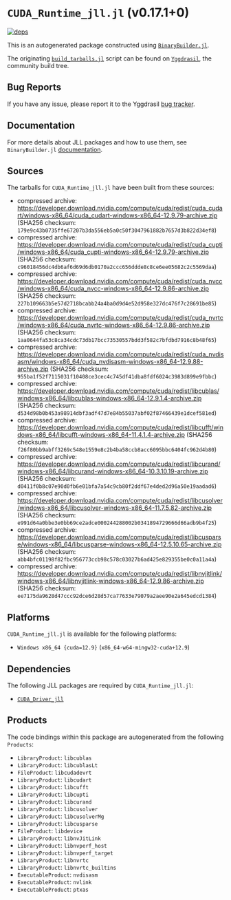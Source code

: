 # `CUDA_Runtime_jll.jl` (v0.17.1+0)

[![deps](https://juliahub.com/docs/CUDA_Runtime_jll/deps.svg)](https://juliahub.com/ui/Packages/General/CUDA_Runtime_jll/)

This is an autogenerated package constructed using [`BinaryBuilder.jl`](https://github.com/JuliaPackaging/BinaryBuilder.jl).

The originating [`build_tarballs.jl`](https://github.com/JuliaPackaging/Yggdrasil/blob/58a94233f712bed2bd4114a23e36deb90cfbb084/C/CUDA/CUDA_Runtime/build_tarballs.jl) script can be found on [`Yggdrasil`](https://github.com/JuliaPackaging/Yggdrasil/), the community build tree.

## Bug Reports

If you have any issue, please report it to the Yggdrasil [bug tracker](https://github.com/JuliaPackaging/Yggdrasil/issues).

## Documentation

For more details about JLL packages and how to use them, see `BinaryBuilder.jl` [documentation](https://docs.binarybuilder.org/stable/jll/).

## Sources

The tarballs for `CUDA_Runtime_jll.jl` have been built from these sources:

* compressed archive: https://developer.download.nvidia.com/compute/cuda/redist/cuda_cudart/windows-x86_64/cuda_cudart-windows-x86_64-12.9.79-archive.zip (SHA256 checksum: `179e9c43b0735ffe67207b3da556eb5a0c50f3047961882b7657d3b822d34ef8`)
* compressed archive: https://developer.download.nvidia.com/compute/cuda/redist/cuda_cupti/windows-x86_64/cuda_cupti-windows-x86_64-12.9.79-archive.zip (SHA256 checksum: `c96018456dc4db6af6d69d6db0170a2ccc656ddde8c8ce6ee05682c2c5569daa`)
* compressed archive: https://developer.download.nvidia.com/compute/cuda/redist/cuda_nvcc/windows-x86_64/cuda_nvcc-windows-x86_64-12.9.86-archive.zip (SHA256 checksum: `227b109663b5e57d2718bcabb24a4ba0d9d4e52d958e327dc476f7c28691be85`)
* compressed archive: https://developer.download.nvidia.com/compute/cuda/redist/cuda_nvrtc/windows-x86_64/cuda_nvrtc-windows-x86_64-12.9.86-archive.zip (SHA256 checksum: `1aa0644fa53c8ca34cdc73db17bcc73530557bdd3f582c7bfdbd7916c8b48f65`)
* compressed archive: https://developer.download.nvidia.com/compute/cuda/redist/cuda_nvdisasm/windows-x86_64/cuda_nvdisasm-windows-x86_64-12.9.88-archive.zip (SHA256 checksum: `955ba1f52f7115031f10408ce3cec4c745df41dba8fdf6024c3983d899e9fbbc`)
* compressed archive: https://developer.download.nvidia.com/compute/cuda/redist/libcublas/windows-x86_64/libcublas-windows-x86_64-12.9.1.4-archive.zip (SHA256 checksum: `d534d98b0b453a98914dbf3adf47d7e84b55037abf02f87466439e1dcef581ed`)
* compressed archive: https://developer.download.nvidia.com/compute/cuda/redist/libcufft/windows-x86_64/libcufft-windows-x86_64-11.4.1.4-archive.zip (SHA256 checksum: `f26f80bb9abff3269c548e1559e8c2b4ba58ccb8acc6095bbc6404fc962d4b80`)
* compressed archive: https://developer.download.nvidia.com/compute/cuda/redist/libcurand/windows-x86_64/libcurand-windows-x86_64-10.3.10.19-archive.zip (SHA256 checksum: `d0411f0b8c07e90d0fb6e01bfa7a54c9cb80f2ddf67e4ded2d96a50e19aadad6`)
* compressed archive: https://developer.download.nvidia.com/compute/cuda/redist/libcusolver/windows-x86_64/libcusolver-windows-x86_64-11.7.5.82-archive.zip (SHA256 checksum: `e991d64a0bbe3e0bb69ce2adce000244288002b0341894729666d66adb9b4f25`)
* compressed archive: https://developer.download.nvidia.com/compute/cuda/redist/libcusparse/windows-x86_64/libcusparse-windows-x86_64-12.5.10.65-archive.zip (SHA256 checksum: `abb4bfc01198f82fbc956773ccb98c578c03027b6ad425e829355be0c0a11a4a`)
* compressed archive: https://developer.download.nvidia.com/compute/cuda/redist/libnvjitlink/windows-x86_64/libnvjitlink-windows-x86_64-12.9.86-archive.zip (SHA256 checksum: `ee7175da9628d47ccc92dce6d28d57ca77633e79079a2aee90e2a645edcd1384`)

## Platforms

`CUDA_Runtime_jll.jl` is available for the following platforms:

* `Windows x86_64 {cuda=12.9}` (`x86_64-w64-mingw32-cuda+12.9`)

## Dependencies

The following JLL packages are required by `CUDA_Runtime_jll.jl`:

* [`CUDA_Driver_jll`](https://github.com/JuliaBinaryWrappers/CUDA_Driver_jll.jl)

## Products

The code bindings within this package are autogenerated from the following `Products`:

* `LibraryProduct`: `libcublas`
* `LibraryProduct`: `libcublasLt`
* `FileProduct`: `libcudadevrt`
* `LibraryProduct`: `libcudart`
* `LibraryProduct`: `libcufft`
* `LibraryProduct`: `libcupti`
* `LibraryProduct`: `libcurand`
* `LibraryProduct`: `libcusolver`
* `LibraryProduct`: `libcusolverMg`
* `LibraryProduct`: `libcusparse`
* `FileProduct`: `libdevice`
* `LibraryProduct`: `libnvJitLink`
* `LibraryProduct`: `libnvperf_host`
* `LibraryProduct`: `libnvperf_target`
* `LibraryProduct`: `libnvrtc`
* `LibraryProduct`: `libnvrtc_builtins`
* `ExecutableProduct`: `nvdisasm`
* `ExecutableProduct`: `nvlink`
* `ExecutableProduct`: `ptxas`
